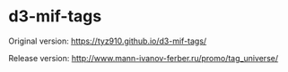 # d3-mif-tags

Original version:
https://tyz910.github.io/d3-mif-tags/

Release version:
http://www.mann-ivanov-ferber.ru/promo/tag_universe/
